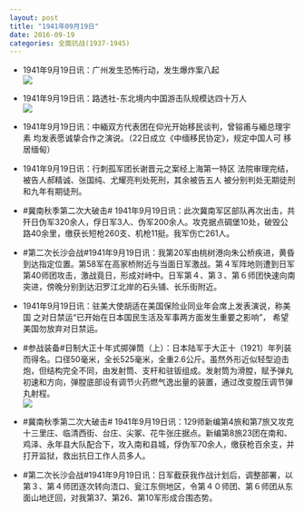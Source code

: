 ```yaml
---
layout: post
title: "1941年09月19日"
date: 2016-09-19
categories: 全面抗战(1937-1945)
---
```


<meta name="referrer" content="no-referrer" />

- 1941年9月19日讯：广州发生恐怖行动，发生爆炸案八起 <br/><img src="https://ww4.sinaimg.cn/large/aca367d8jw1f7zahyn6yhj20c006yq44.jpg" />

- 1941年9月19日讯：路透社-东北境内中国游击队规模达四十万人 <br/><img src="https://ww3.sinaimg.cn/large/aca367d8jw1f7z8r8nf62j20c10dzjto.jpg" />

- 1941年9月19日讯：中緬双方代表团在仰光开始移民谈判，曾镕甫与緬总理宇素 均发表愿诚挚合作之演说。（22日成立《中缅移民协定》，规定中国人可 移居缅甸） 

- 1941年9月19日讯：行刺孤军团长谢晋元之案经上海第一特区 法院审理完结，被告人郝精诚、张国纯、尤耀亮判处死刑，其余被告五人 被分别判处无期徒刑和九年有期徒刑。 

- #冀南秋季第二次大破击# 1941年9月19日讯：此次冀南军区部队再次出击，共歼日伪军320余人，俘日军3人、伪军200余人。攻克据点碉堡10处，破毁公路40余里，缴获长短枪260支、机枪11挺。我军伤亡261人。 

- #第二次长沙会战#1941年9月19日讯：我第20军由桃树港向朱公桥疾进，黄昏到达指定位置。第58军在高家桥附近与当面日军激战。第４军阵地则遭到日军第40师团攻击，激战竟日，形成对峙中。日军第４、第３、第６师团快速向南突进，傍晚分别到达汨罗江北岸的石头铺、长乐街附近。 

- 1941年9月19日讯：驻美大使胡适在美国保险业同业年会席上发表演说，称美国 之对日禁运“已开始在日本国民生活及军事两方面发生重要之影响”， 希望美国勿放弃对日禁运。 

- #参战装备#日制大正十年式掷弹筒（上）：日本陆军于大正十（1921）年列装而得名。口径50毫米，全长525毫米，全重2.6公斤。虽然外形近似轻型迫击炮，但结构完全不同，由发射筒、支杆和驻钣组成。发射筒为滑膛，赋予弹丸初速和方向，弹膛底部设有调节火药燃气逸出量的装置，通过改变膛压调节弹丸射程。 <br/><img src="https://ww4.sinaimg.cn/large/aca367d8jw1f7yny9fuhnj20fg07eq3g.jpg" />

- #冀南秋季第二次大破击# 1941年9月19日讯：129师新编第4旅和第7旅又攻克十三里庄、临清西街、台庄、尖冢、花牛张庄据点。新编第8旅23团在南和、鸡泽、永年县大队配合下，攻入南和县城，俘伪军70余人，缴获枪百余支，并打开监狱，救出抗日工作人员多人。 

- #第二次长沙会战#1941年9月19日讯：日军截获我作战计划后，调整部署，以第３、第４师团逐次转向浯口、瓮江东侧地区，令第４０师团、第６师团从东面山地迂回，对我第37、第26、第10军形成合围态势。 

